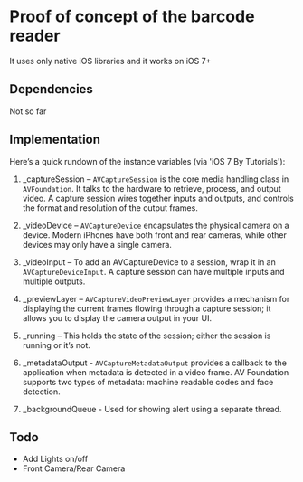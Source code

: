 # Proof of concept of the barcode reader

It uses only native iOS libraries and it works on iOS 7+

## Dependencies

Not so far

## Implementation

Here’s a quick rundown of the instance variables (via 'iOS 7 By Tutorials'):

1. _captureSession – `AVCaptureSession` is the core media handling class in `AVFoundation`. It talks to the hardware to retrieve, process, and output video. A capture session wires together inputs and outputs, and controls the format and resolution of the output frames.

2. _videoDevice – `AVCaptureDevice` encapsulates the physical camera on a device. Modern iPhones have both front and rear cameras, while other devices may only have a single camera.

3. _videoInput – To add an AVCaptureDevice to a session, wrap it in an `AVCaptureDeviceInput`. A capture session can have multiple inputs and multiple outputs.

4. _previewLayer – `AVCaptureVideoPreviewLayer` provides a mechanism for displaying the current frames flowing through a capture session; it allows you to display the camera output in your UI.
5. _running – This holds the state of the session; either the session is running or it’s not.
6. _metadataOutput - `AVCaptureMetadataOutput` provides a callback to the application when metadata is detected in a video frame. AV Foundation supports two types of metadata: machine readable codes and face detection.
7. _backgroundQueue - Used for showing alert using a separate thread.

## Todo

- Add Lights on/off
- Front Camera/Rear Camera